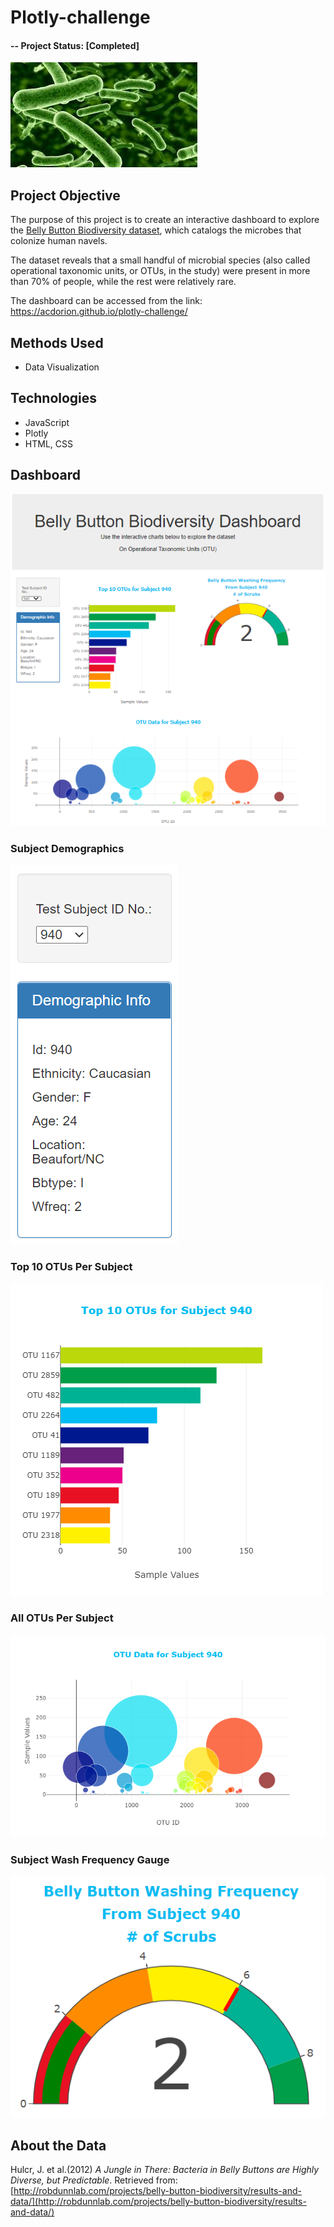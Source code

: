 # Plotly-challenge
#### -- Project Status: [Completed]

![Bacteria](Images/bacteria.jpg)

## Project Objective
The purpose of this project is to create an interactive dashboard to explore the [Belly Button Biodiversity dataset](http://robdunnlab.com/projects/belly-button-biodiversity/), which catalogs the microbes that colonize human navels.

The dataset reveals that a small handful of microbial species (also called operational taxonomic units, or OTUs, in the study) were present in more than 70% of people, while the rest were relatively rare.

The dashboard can be accessed from the link: https://acdorion.github.io/plotly-challenge/

## Methods Used
* Data Visualization

## Technologies
* JavaScript
* Plotly
* HTML, CSS

## Dashboard

![Dashboard](Images/Dashboard.PNG)

### Subject Demographics

![Demographics Table](Images/Demographics.PNG)

### Top 10 OTUs Per Subject

  ![Top 10 Bar Chart](Images/Top10Bar.png)

### All OTUs Per Subject

![Bubble Chart](Images/BubbleChart.png)

### Subject Wash Frequency Gauge

![Weekly Washing Frequency Gauge](Images/WashFrequency.PNG)

## About the Data

Hulcr, J. et al.(2012) _A Jungle in There: Bacteria in Belly Buttons are Highly Diverse, but Predictable_. Retrieved from: [http://robdunnlab.com/projects/belly-button-biodiversity/results-and-data/](http://robdunnlab.com/projects/belly-button-biodiversity/results-and-data/)
